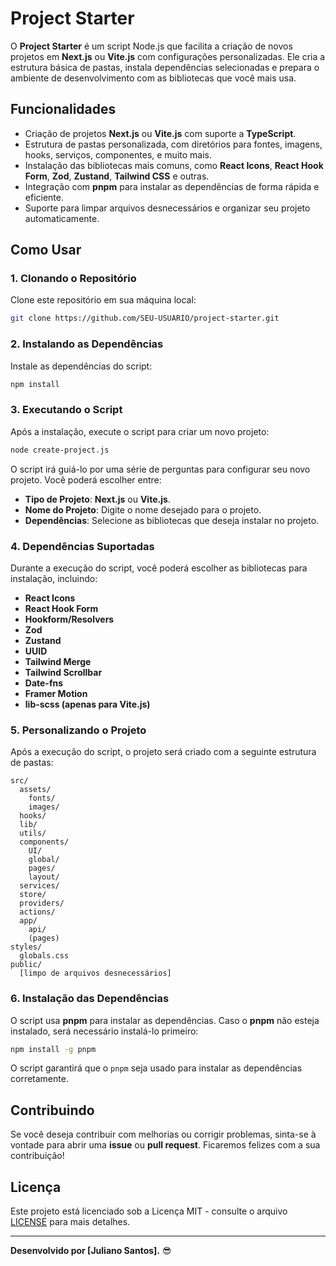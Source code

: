
# Project Starter

O **Project Starter** é um script Node.js que facilita a criação de novos projetos em **Next.js** ou **Vite.js** com configurações personalizadas. Ele cria a estrutura básica de pastas, instala dependências selecionadas e prepara o ambiente de desenvolvimento com as bibliotecas que você mais usa.

## Funcionalidades

- Criação de projetos **Next.js** ou **Vite.js** com suporte a **TypeScript**.
- Estrutura de pastas personalizada, com diretórios para fontes, imagens, hooks, serviços, componentes, e muito mais.
- Instalação das bibliotecas mais comuns, como **React Icons**, **React Hook Form**, **Zod**, **Zustand**, **Tailwind CSS** e outras.
- Integração com **pnpm** para instalar as dependências de forma rápida e eficiente.
- Suporte para limpar arquivos desnecessários e organizar seu projeto automaticamente.

## Como Usar

### 1. Clonando o Repositório

Clone este repositório em sua máquina local:

```bash
git clone https://github.com/SEU-USUARIO/project-starter.git
```

### 2. Instalando as Dependências

Instale as dependências do script:

```bash
npm install
```

### 3. Executando o Script

Após a instalação, execute o script para criar um novo projeto:

```bash
node create-project.js
```

O script irá guiá-lo por uma série de perguntas para configurar seu novo projeto. Você poderá escolher entre:

- **Tipo de Projeto**: **Next.js** ou **Vite.js**.
- **Nome do Projeto**: Digite o nome desejado para o projeto.
- **Dependências**: Selecione as bibliotecas que deseja instalar no projeto.

### 4. Dependências Suportadas

Durante a execução do script, você poderá escolher as bibliotecas para instalação, incluindo:

- **React Icons**
- **React Hook Form**
- **Hookform/Resolvers**
- **Zod**
- **Zustand**
- **UUID**
- **Tailwind Merge**
- **Tailwind Scrollbar**
- **Date-fns**
- **Framer Motion**
- **lib-scss (apenas para Vite.js)**

### 5. Personalizando o Projeto

Após a execução do script, o projeto será criado com a seguinte estrutura de pastas:

```
src/
  assets/
    fonts/
    images/
  hooks/
  lib/
  utils/
  components/
    UI/
    global/
    pages/
    layout/
  services/
  store/
  providers/
  actions/
  app/
    api/
    (pages)
styles/
  globals.css
public/
  [limpo de arquivos desnecessários]
```

### 6. Instalação das Dependências

O script usa **pnpm** para instalar as dependências. Caso o **pnpm** não esteja instalado, será necessário instalá-lo primeiro:

```bash
npm install -g pnpm
```

O script garantirá que o `pnpm` seja usado para instalar as dependências corretamente.

## Contribuindo

Se você deseja contribuir com melhorias ou corrigir problemas, sinta-se à vontade para abrir uma **issue** ou **pull request**. Ficaremos felizes com a sua contribuição!

## Licença

Este projeto está licenciado sob a Licença MIT - consulte o arquivo [LICENSE](LICENSE) para mais detalhes.

---

**Desenvolvido por [Juliano Santos].** 😎
